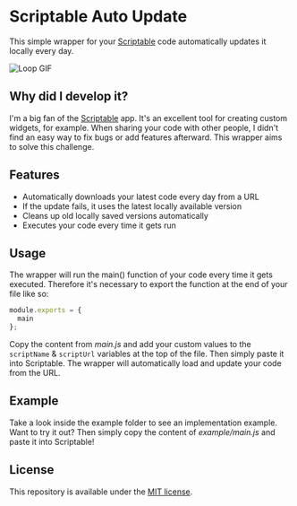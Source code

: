 # Scriptable Auto Update
This simple wrapper for your [Scriptable](https://scriptable.app) code automatically updates it locally every day.
  
![Loop GIF](https://i.imgur.com/iEFhyVq.gif)

## Why did I develop it?
I'm a big fan of the [Scriptable](https://scriptable.app) app. It's an excellent tool for creating custom widgets, for example. When sharing your code with other people, I didn't find an easy way to fix bugs or add features afterward. This wrapper aims to solve this challenge.

## Features
* Automatically downloads your latest code every day from a URL
* If the update fails, it uses the latest locally available version
* Cleans up old locally saved versions automatically
* Executes your code every time it gets run

## Usage
The wrapper will run the main() function of your code every time it gets executed. Therefore it's necessary to export the function at the end of your file like so:
```javascript
module.exports = {
  main
};
```
Copy the content from *main.js* and add your custom values to the `scriptName` & `scriptUrl` variables at the top of the file. Then simply paste it into Scriptable. The wrapper will automatically load and update your code from the URL.

## Example
Take a look inside the example folder to see an implementation example.  
Want to try it out? Then simply copy the content of *example/main.js* and paste it into Scriptable!

## License
This repository is available under the [MIT license](https://opensource.org/licenses/MIT).
